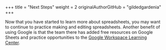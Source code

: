 +++
title = "Next Steps"
weight = 2
originalAuthorGitHub = "gildedgardenia"
+++

Now that you have started to learn more about spreadsheets, you may want to continue to practice making and editing spreadsheets. Another benefit of using Google is that the team there has added free resources on Google Sheets and practice opportunities to the [Google Workspace Learning Center](https://support.google.com/a/users/answer/9282959).